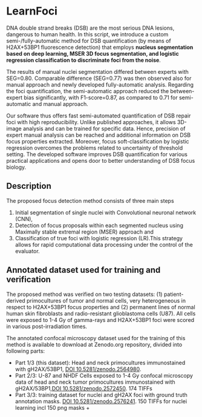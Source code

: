 # LearnFoci

DNA double strand breaks (DSB) are the most serious DNA lesions, dangerous to human health. In this script, we introduce a custom semi-/fully-automatic method for DSB quantification (by means of H2AX+53BP1 fluorescence detection) that employs **nucleus segmentation based on deep learning, MSER 3D focus segmentation, and logistic regression classification to discriminate foci from the noise**. 

The results of manual nuclei segmentation differed between experts with SEG=0.80. Comparable difference (SEG=0.77) was then observed also for manual approach and newly developed fully-automatic analysis. Regarding the foci quantification, the semi-automatic approach reduced the between-expert bias significantly, with F1-score=0.87, as compared to 0.71 for semi-automatic and manual approach.

Our software thus offers fast semi-automated quantification of DSB repair foci with high reproducibility. Unlike published approaches, it allows 3D-image analysis and can be trained for specific data. Hence, precision of expert manual analysis can be reached and additional information on DSB focus properties extracted. Moreover, focus soft-classification by logistic regression overcomes the problems related to uncertainty of threshold setting. The developed software improves DSB quantification for various practical applications and opens door to better understanding of DSB focus biology.

## Description

The proposed focus detection method consists of three main steps
1) Initial segmentation of single nuclei with Convolutional neuronal network (CNN), 
2) Detection of focus proposals within each segmented nucleus using Maximally stable extremal region (MSER) approach and 
3) Classification of true foci with logistic regression (LR).This strategy allows for rapid computational data processing under the control of the evaluator.

## Annotated dataset used for training and verification

The proposed method was verified on two testing datasets: (1) patient-derived primocultures of tumor and normal cells, very heterogeneous in respect to H2AX+53BP1 focus properties and (2) permanent lines of normal human skin fibroblasts and radio-resistant glioblastoma cells (U87). All cells were exposed to 1-4 Gy of gamma-rays and H2AX+53BP1 foci were scored in various post-irradiation times.

The annotated confocal microscopy dataset used for the training of this method is available to download at Zenodo.org repository, divided into following parts:

- Part 1/3 (this dataset): Head and neck primocultures immunostained with gH2AX/53BP1, 
[DOI 10.5281/zenodo.2564980](https://doi.org/10.5281/zenodo.2564980).
- Part 2/3: U-87 and NHDF Cells exposed to 1-4 Gy confocal microscopy data of head and neck tumor primocultures immunostained with gH2AX/53BP1,[DOI 10.5281/zenodo.2572450](https://doi.org/10.5281/zenodo.2572450). 174 TIFFs
- Part 3/3: training dataset for nuclei and gH2AX foci with ground truth annotation masks. 
[DOI 10.5281/zenodo.2576241](https://doi.org/10.5281/zenodo.2576241). 150 TIFFs for nuclei learning incl 150 png masks + 
